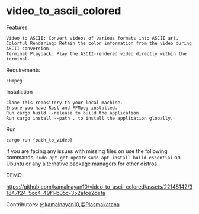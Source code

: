 # video_to_ascii_colored
Features

    Video to ASCII: Convert videos of various formats into ASCII art.
    Colorful Rendering: Retain the color information from the video during ASCII conversion.
    Terminal Playback: Play the ASCII-rendered video directly within the terminal.

Requirements

    FFmpeg

Installation

    Clone this repository to your local machine.
    Ensure you have Rust and FFMpeg installed.
    Run cargo build --release to build the application.
    Run cargo install --path . to install the application globally.

Run

    cargo run {path_to_video}

if you are facing any issues with missing files on use the following commands:
    ```
    sudo apt-get update
    ```
    ```
    sudo apt install build-essential
    ```
on Ubuntu or any alternative package managers for other distros

DEMO
    

https://github.com/kamalnayan10/video_to_ascii_colored/assets/22148142/31847f24-5cc4-49f1-b05c-352afce2defa

Contributors: [@kamalnayan10](https://github.com/kamalnayan10),[@Plasmakatana](https://github.com/Plasmakatana)
